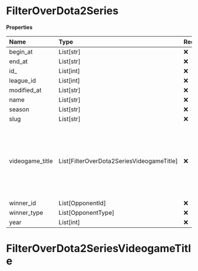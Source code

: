 # FilterOverDota2Series

**Properties**

| Name            | Type                                      | Required | Description                                                                                              |
| :-------------- | :---------------------------------------- | :------- | :------------------------------------------------------------------------------------------------------- |
| begin_at        | List[str]                                 | ❌       |                                                                                                          |
| end_at          | List[str]                                 | ❌       |                                                                                                          |
| id\_            | List[int]                                 | ❌       |                                                                                                          |
| league_id       | List[int]                                 | ❌       |                                                                                                          |
| modified_at     | List[str]                                 | ❌       |                                                                                                          |
| name            | List[str]                                 | ❌       |                                                                                                          |
| season          | List[str]                                 | ❌       |                                                                                                          |
| slug            | List[str]                                 | ❌       |                                                                                                          |
| videogame_title | List[FilterOverDota2SeriesVideogameTitle] | ❌       | A videogame title id or slug. <br/>Only for `/csgo/*`, `/codmw/*`, `/fifa/*` and `/ow/*` endpoints <br/> |
| winner_id       | List[OpponentId]                          | ❌       |                                                                                                          |
| winner_type     | List[OpponentType]                        | ❌       |                                                                                                          |
| year            | List[int]                                 | ❌       |                                                                                                          |

# FilterOverDota2SeriesVideogameTitle
